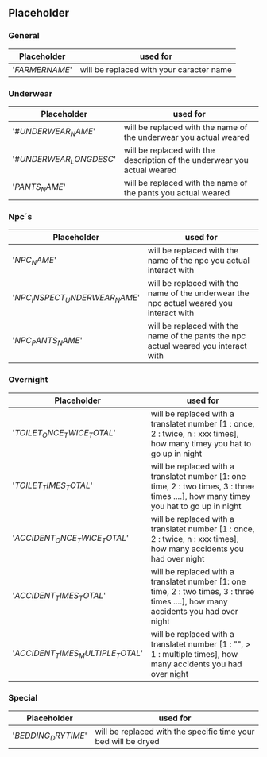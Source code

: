 


## Placeholder

### General

Placeholder				| used for
----------------------- | ---------
'$FARMERNAME$'			| will be replaced with your caracter name

### Underwear

Placeholder					| used for
--------------------------- | ---------
'#$UNDERWEAR_NAME$'			| will be replaced with the name of the underwear you actual weared
'#$UNDERWEAR_LONGDESC$'		| will be replaced with the description of the underwear you actual weared
'$PANTS_NAME$'				| will be replaced with the name of the pants you actual weared

### Npc´s

Placeholder							| used for
-----------------------------------	| ---------
'$NPC_NAME$'						| will be replaced with the name of the npc you actual interact with
'$NPC_INSPECT_UNDERWEAR_NAME$'		| will be replaced with the name of the underwear the npc actual weared you interact with
'$NPC_PANTS_NAME$'					| will be replaced with the name of the pants the npc actual weared you interact with

### Overnight

Placeholder							| used for
-----------------------------------	| ---------
'$TOILET_ONCE_TWICE_TOTAL$'			| will be replaced with a translatet number [1 : once, 2 : twice, n : xxx times], how many timey you hat to go up in night
'$TOILET_TIMES_TOTAL$'				| will be replaced with a translatet number [1: one time, 2 : two times, 3 : three times ....], how many timey you hat to go up in night
'$ACCIDENT_ONCE_TWICE_TOTAL$'		| will be replaced with a translatet number [1 : once, 2 : twice, n : xxx times], how many accidents you had over night
'$ACCIDENT_TIMES_TOTAL$'			| will be replaced with a translatet number [1: one time, 2 : two times, 3 : three times ....], how many accidents you had over night
'$ACCIDENT_TIMES_MULTIPLE_TOTAL$'	| will be replaced with a translatet number [1 : "", > 1 : multiple times], how many accidents you had over night

### Special

Placeholder				| used for
----------------------- | ---------
'$BEDDING_DRYTIME$'		| will be replaced with the specific time your bed will be dryed